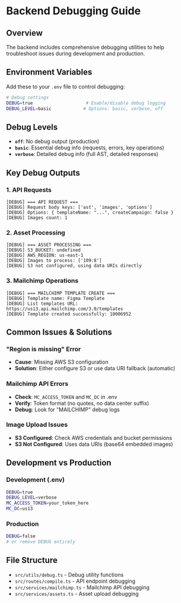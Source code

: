 # Backend Debugging Guide

## Overview

The backend includes comprehensive debugging utilities to help troubleshoot issues during development and production.

## Environment Variables

Add these to your `.env` file to control debugging:

```bash
# Debug settings
DEBUG=true                    # Enable/disable debug logging
DEBUG_LEVEL=basic            # Options: basic, verbose, off
```

## Debug Levels

- **`off`**: No debug output (production)
- **`basic`**: Essential debug info (requests, errors, key operations)
- **`verbose`**: Detailed debug info (full AST, detailed responses)

## Key Debug Outputs

### 1. API Requests
```
[DEBUG] === API REQUEST ===
[DEBUG] Request body keys: ['ast', 'images', 'options']
[DEBUG] Options: { templateName: "...", createCampaign: false }
[DEBUG] Images count: 1
```

### 2. Asset Processing
```
[DEBUG] === ASSET PROCESSING ===
[DEBUG] S3_BUCKET: undefined
[DEBUG] AWS_REGION: us-east-1
[DEBUG] Images to process: ['109:8']
[DEBUG] S3 not configured, using data URIs directly
```

### 3. Mailchimp Operations
```
[DEBUG] === MAILCHIMP TEMPLATE CREATE ===
[DEBUG] Template name: Figma Template
[DEBUG] List templates URL: https://us13.api.mailchimp.com/3.0/templates
[DEBUG] Template created successfully: 10006952
```

## Common Issues & Solutions

### "Region is missing" Error
- **Cause**: Missing AWS S3 configuration
- **Solution**: Either configure S3 or use data URI fallback (automatic)

### Mailchimp API Errors
- **Check**: `MC_ACCESS_TOKEN` and `MC_DC` in .env
- **Verify**: Token format (no quotes, no data center suffix)
- **Debug**: Look for "MAILCHIMP" debug logs

### Image Upload Issues
- **S3 Configured**: Check AWS credentials and bucket permissions
- **S3 Not Configured**: Uses data URIs (base64 embedded images)

## Development vs Production

### Development (.env)
```bash
DEBUG=true
DEBUG_LEVEL=verbose
MC_ACCESS_TOKEN=your_token_here
MC_DC=us13
```

### Production
```bash
DEBUG=false
# or remove DEBUG entirely
```

## File Structure

- `src/utils/debug.ts` - Debug utility functions
- `src/routes/compile.ts` - API endpoint debugging
- `src/services/mailchimp.ts` - Mailchimp API debugging  
- `src/services/assets.ts` - Asset upload debugging

